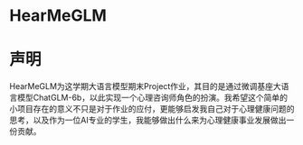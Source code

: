 # HearMeGLM

# 声明
HearMeGLM为这学期大语言模型期末Project作业，其目的是通过微调基座大语言模型ChatGLM-6b，以此实现一个心理咨询师角色的扮演。我希望这个简单的小项目存在的意义不只是对于作业的应付，更能够启发我自己对于心理健康问题的思考，以及作为一位AI专业的学生，我能够做出什么来为心理健康事业发展做出一份贡献。
